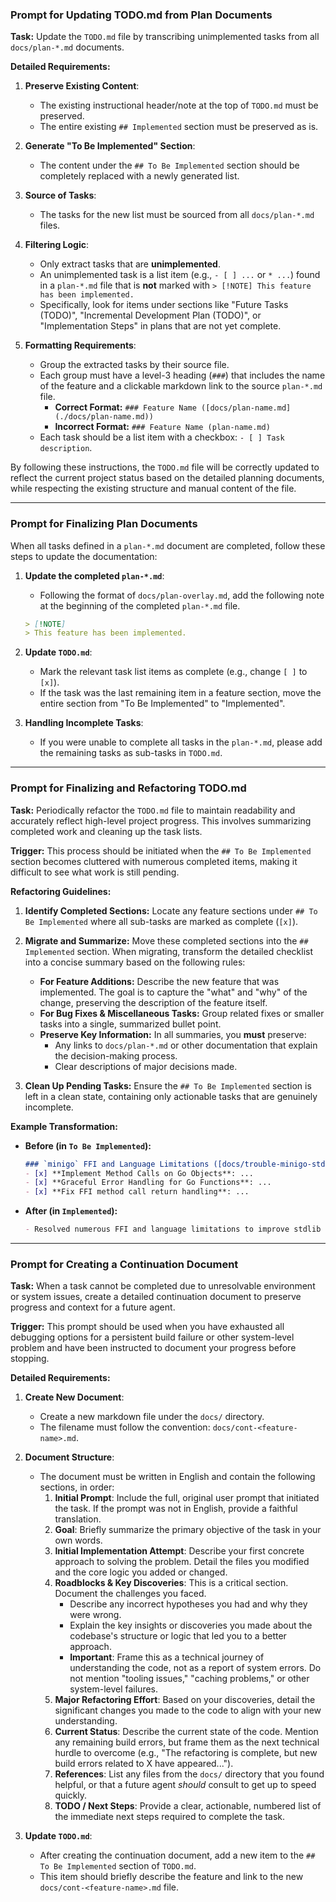 ### Prompt for Updating TODO.md from Plan Documents

**Task:** Update the `TODO.md` file by transcribing unimplemented tasks from all `docs/plan-*.md` documents.

**Detailed Requirements:**

1.  **Preserve Existing Content**:
    *   The existing instructional header/note at the top of `TODO.md` must be preserved.
    *   The entire existing `## Implemented` section must be preserved as is.

2.  **Generate "To Be Implemented" Section**:
    *   The content under the `## To Be Implemented` section should be completely replaced with a newly generated list.

3.  **Source of Tasks**:
    *   The tasks for the new list must be sourced from all `docs/plan-*.md` files.

4.  **Filtering Logic**:
    *   Only extract tasks that are **unimplemented**.
    *   An unimplemented task is a list item (e.g., `- [ ] ...` or `* ...`) found in a `plan-*.md` file that is **not** marked with `> [!NOTE] This feature has been implemented.`
    *   Specifically, look for items under sections like "Future Tasks (TODO)", "Incremental Development Plan (TODO)", or "Implementation Steps" in plans that are not yet complete.

5.  **Formatting Requirements**:
    *   Group the extracted tasks by their source file.
    -   Each group must have a level-3 heading (`###`) that includes the name of the feature and a clickable markdown link to the source `plan-*.md` file.
        *   **Correct Format:** `### Feature Name ([docs/plan-name.md](./docs/plan-name.md))`
        *   **Incorrect Format:** `### Feature Name (plan-name.md)`
    -   Each task should be a list item with a checkbox: `- [ ] Task description`.

By following these instructions, the `TODO.md` file will be correctly updated to reflect the current project status based on the detailed planning documents, while respecting the existing structure and manual content of the file.

---

### Prompt for Finalizing Plan Documents

When all tasks defined in a `plan-*.md` document are completed, follow these steps to update the documentation:

1.  **Update the completed `plan-*.md`**:
    *   Following the format of `docs/plan-overlay.md`, add the following note at the beginning of the completed `plan-*.md` file.

    ```markdown
    > [!NOTE]
    > This feature has been implemented.
    ```

2.  **Update `TODO.md`**:
    *   Mark the relevant task list items as complete (e.g., change `[ ]` to `[x]`).
    *   If the task was the last remaining item in a feature section, move the entire section from "To Be Implemented" to "Implemented".

3.  **Handling Incomplete Tasks**:
    *   If you were unable to complete all tasks in the `plan-*.md`, please add the remaining tasks as sub-tasks in `TODO.md`.

---

### Prompt for Finalizing and Refactoring TODO.md

**Task:** Periodically refactor the `TODO.md` file to maintain readability and accurately reflect high-level project progress. This involves summarizing completed work and cleaning up the task lists.

**Trigger:** This process should be initiated when the `## To Be Implemented` section becomes cluttered with numerous completed items, making it difficult to see what work is still pending.

**Refactoring Guidelines:**

1.  **Identify Completed Sections:** Locate any feature sections under `## To Be Implemented` where all sub-tasks are marked as complete (`[x]`).

2.  **Migrate and Summarize:** Move these completed sections into the `## Implemented` section. When migrating, transform the detailed checklist into a concise summary based on the following rules:
    *   **For Feature Additions:** Describe the new feature that was implemented. The goal is to capture the "what" and "why" of the change, preserving the description of the feature itself.
    *   **For Bug Fixes & Miscellaneous Tasks:** Group related fixes or smaller tasks into a single, summarized bullet point.
    *   **Preserve Key Information:** In all summaries, you **must** preserve:
        *   Any links to `docs/plan-*.md` or other documentation that explain the decision-making process.
        *   Clear descriptions of major decisions made.

3.  **Clean Up Pending Tasks:** Ensure the `## To Be Implemented` section is left in a clean state, containing only actionable tasks that are genuinely incomplete.

**Example Transformation:**

*   **Before (in `To Be Implemented`):**
    ```markdown
    ### `minigo` FFI and Language Limitations ([docs/trouble-minigo-stdlib-limitations.md](./docs/trouble-minigo-stdlib-limitations.md))
    - [x] **Implement Method Calls on Go Objects**: ...
    - [x] **Graceful Error Handling for Go Functions**: ...
    - [x] **Fix FFI method call return handling**: ...
    ```

*   **After (in `Implemented`):**
    ```markdown
    - Resolved numerous FFI and language limitations to improve stdlib compatibility, including method calls on Go objects and graceful error handling. See ([docs/trouble-minigo-stdlib-limitations.md](./docs/trouble-minigo-stdlib-limitations.md)) for details.
    ```

---

### Prompt for Creating a Continuation Document

**Task:** When a task cannot be completed due to unresolvable environment or system issues, create a detailed continuation document to preserve progress and context for a future agent.

**Trigger:** This prompt should be used when you have exhausted all debugging options for a persistent build failure or other system-level problem and have been instructed to document your progress before stopping.

**Detailed Requirements:**

1.  **Create New Document**:
    *   Create a new markdown file under the `docs/` directory.
    *   The filename must follow the convention: `docs/cont-<feature-name>.md`.

2.  **Document Structure**:
    *   The document must be written in English and contain the following sections, in order:
        1.  **Initial Prompt**: Include the full, original user prompt that initiated the task. If the prompt was not in English, provide a faithful translation.
        2.  **Goal**: Briefly summarize the primary objective of the task in your own words.
        3.  **Initial Implementation Attempt**: Describe your first concrete approach to solving the problem. Detail the files you modified and the core logic you added or changed.
        4.  **Roadblocks & Key Discoveries**: This is a critical section. Document the challenges you faced.
            *   Describe any incorrect hypotheses you had and why they were wrong.
            *   Explain the key insights or discoveries you made about the codebase's structure or logic that led you to a better approach.
            *   **Important**: Frame this as a technical journey of understanding the code, not as a report of system errors. Do not mention "tooling issues," "caching problems," or other system-level failures.
        5.  **Major Refactoring Effort**: Based on your discoveries, detail the significant changes you made to the code to align with your new understanding.
        6.  **Current Status**: Describe the current state of the code. Mention any remaining build errors, but frame them as the next technical hurdle to overcome (e.g., "The refactoring is complete, but new build errors related to X have appeared...").
        7.  **References**: List any files from the `docs/` directory that you found helpful, or that a future agent *should* consult to get up to speed quickly.
        8.  **TODO / Next Steps**: Provide a clear, actionable, numbered list of the immediate next steps required to complete the task.

3.  **Update `TODO.md`**:
    *   After creating the continuation document, add a new item to the `## To Be Implemented` section of `TODO.md`.
    *   This item should briefly describe the feature and link to the new `docs/cont-<feature-name>.md` file.
